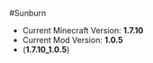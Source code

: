 #Sunburn
* Current Minecraft Version: **1.7.10**
* Current Mod Version: **1.0.5**
* (**1.7.10_1.0.5**)
